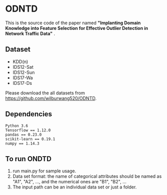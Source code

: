 # ODNTD
This is the source code of the paper named **"Implanting Domain Knowledge into Feature Selection for Effective Outlier Detection in Network Traffic Data"** .


## Dataset 
- KDD(n)
- IDS12-Sat
- IDS12-Sun
- IDS17-Wa
- IDS17-Ds

Please download the all datasets from https://github.com/wilburwang520/ODNTD.


## Dependencies
```
Python 3.6
Tensorflow == 1.12.0
pandas == 0.23.0
scikit-learn == 0.19.1
numpy == 1.14.3
```

## To run ONDTD
1. run main.py for sample usage.  
2. Data set format: the name of categorical attributes should be named as "A1", "A2", ..., and the numerical ones are "B1", "B2", ...  
3. The input path can be an individual data set or just a folder.  
